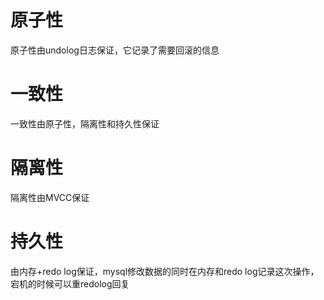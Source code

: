 # 原子性
原子性由undolog日志保证，它记录了需要回滚的信息
# 一致性
一致性由原子性，隔离性和持久性保证
# 隔离性
隔离性由MVCC保证
# 持久性
由内存+redo log保证，mysql修改数据的同时在内存和redo log记录这次操作，宕机的时候可以重redolog回复
